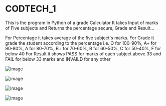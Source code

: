 # CODTECH_1

This is the program in Python of a grade Calculator 
It takes Input of marks of Five subjects and Returns the percentage secure,
Grade and Result...

For Percentage it takes average of the five subject's marks.
For Grade it grade the student according to the percentage 
i.e. O for 100-90%, A+ for 90-80%, A for 80-70%,
B+ for 70-60%, B for 60-50%, C for 50-40%, F for below 40
For Result it shows PASS for marks of each subject above 33
and FAIL for below 33 marks and INVAILD for any other


![image](https://github.com/user-attachments/assets/5d48af3c-5bad-490b-9473-46c9b8dd0715)

![image](https://github.com/user-attachments/assets/091b878e-af50-4389-a770-50d1b86e64a5)

![image](https://github.com/user-attachments/assets/35428ae5-a2c2-4dd5-885a-3207f9e30800)

![image](https://github.com/user-attachments/assets/0ff89b4e-5e87-4211-a2ee-00f7a311c53d)


